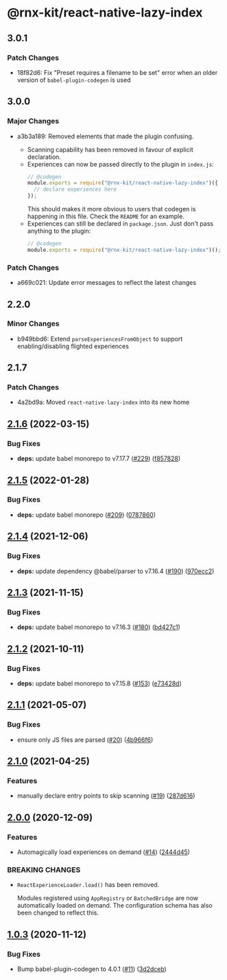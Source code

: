 # @rnx-kit/react-native-lazy-index

## 3.0.1

### Patch Changes

- 18f82d6: Fix "Preset requires a filename to be set" error when an older version of `babel-plugin-codegen` is used

## 3.0.0

### Major Changes

- a3b3a189: Removed elements that made the plugin confusing.

  - Scanning capability has been removed in favour of explicit declaration.
  - Experiences can now be passed directly to the plugin in `index.js`:
    ```js
    // @codegen
    module.exports = require("@rnx-kit/react-native-lazy-index")({
      // declare experiences here
    });
    ```
    This should makes it more obvious to users that codegen is happening in this
    file. Check the `README` for an example.
  - Experiences can still be declared in `package.json`. Just don't pass anything
    to the plugin:
    ```js
    // @codegen
    module.exports = require("@rnx-kit/react-native-lazy-index")();
    ```

### Patch Changes

- a669c021: Update error messages to reflect the latest changes

## 2.2.0

### Minor Changes

- b949bbd6: Extend `parseExperiencesFromObject` to support enabling/disabling flighted experiences

## 2.1.7

### Patch Changes

- 4a2bd9a: Moved `react-native-lazy-index` into its new home

## [2.1.6](https://github.com/microsoft/react-native-lazy-index/compare/2.1.5...2.1.6) (2022-03-15)

### Bug Fixes

- **deps:** update babel monorepo to v7.17.7 ([#229](https://github.com/microsoft/react-native-lazy-index/issues/229)) ([f857828](https://github.com/microsoft/react-native-lazy-index/commit/f857828cc8fd63ce527b355e5d85fa867106d394))

## [2.1.5](https://github.com/microsoft/react-native-lazy-index/compare/2.1.4...2.1.5) (2022-01-28)

### Bug Fixes

- **deps:** update babel monorepo ([#209](https://github.com/microsoft/react-native-lazy-index/issues/209)) ([0787860](https://github.com/microsoft/react-native-lazy-index/commit/07878609186ad8c871baf0eb124f4d3431a560fa))

## [2.1.4](https://github.com/microsoft/react-native-lazy-index/compare/2.1.3...2.1.4) (2021-12-06)

### Bug Fixes

- **deps:** update dependency @babel/parser to v7.16.4 ([#190](https://github.com/microsoft/react-native-lazy-index/issues/190)) ([970ecc2](https://github.com/microsoft/react-native-lazy-index/commit/970ecc28635901795e9c659fb4f387ce540fc6a6))

## [2.1.3](https://github.com/microsoft/react-native-lazy-index/compare/2.1.2...2.1.3) (2021-11-15)

### Bug Fixes

- **deps:** update babel monorepo to v7.16.3 ([#180](https://github.com/microsoft/react-native-lazy-index/issues/180)) ([bd427c1](https://github.com/microsoft/react-native-lazy-index/commit/bd427c1383cef2067b5d7a6920ce7e4e1f8eefb7))

## [2.1.2](https://github.com/microsoft/react-native-lazy-index/compare/2.1.1...2.1.2) (2021-10-11)

### Bug Fixes

- **deps:** update babel monorepo to v7.15.8 ([#153](https://github.com/microsoft/react-native-lazy-index/issues/153)) ([e73428d](https://github.com/microsoft/react-native-lazy-index/commit/e73428d4a049cdc62f9f55c9f8874db30306de24))

## [2.1.1](https://github.com/microsoft/react-native-lazy-index/compare/2.1.0...2.1.1) (2021-05-07)

### Bug Fixes

- ensure only JS files are parsed ([#20](https://github.com/microsoft/react-native-lazy-index/issues/20)) ([4b966f6](https://github.com/microsoft/react-native-lazy-index/commit/4b966f682d0daa8d5abc4c3c64c71be36b9ac17b))

## [2.1.0](https://github.com/microsoft/react-native-lazy-index/compare/2.0.0...2.1.0) (2021-04-25)

### Features

- manually declare entry points to skip scanning ([#19](https://github.com/microsoft/react-native-lazy-index/issues/19)) ([287d616](https://github.com/microsoft/react-native-lazy-index/commit/287d61602cc7439debbdc21cc85a5c635c6b7abb))

## [2.0.0](https://github.com/microsoft/react-native-lazy-index/compare/1.0.3...2.0.0) (2020-12-09)

### Features

- Automagically load experiences on demand ([#14](https://github.com/microsoft/react-native-lazy-index/issues/14)) ([2444d45](https://github.com/microsoft/react-native-lazy-index/commit/2444d45cc2cbd78e1aec79a068a334501859a1cd))

### BREAKING CHANGES

- `ReactExperienceLoader.load()` has been removed.

  Modules registered using `AppRegistry` or `BatchedBridge` are now
  automatically loaded on demand. The configuration schema has also
  been changed to reflect this.

## [1.0.3](https://github.com/microsoft/react-native-lazy-index/compare/1.0.2...1.0.3) (2020-11-12)

### Bug Fixes

- Bump babel-plugin-codegen to 4.0.1 ([#11](https://github.com/microsoft/react-native-lazy-index/issues/11)) ([3d2dceb](https://github.com/microsoft/react-native-lazy-index/commit/3d2dceb39cb8a850a0106ff06075cad8d77dbcdc))
